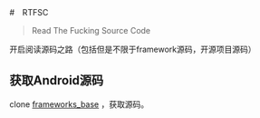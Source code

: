 #　RTFSC

> Read The Fucking Source Code

开启阅读源码之路（包括但是不限于framework源码，开源项目源码）  


## 获取Android源码

clone [frameworks_base](https://github.com/android/platform_frameworks_base) ，获取源码。  

